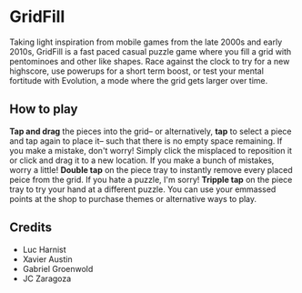 # GridFill
Taking light inspiration from mobile games from the late 2000s and early 2010s, GridFill is a fast paced casual puzzle game where you fill a grid with pentominoes and other like shapes.
Race against the clock to try for a new highscore, use powerups for a short term boost, or test your mental fortitude with Evolution, a mode where the grid gets larger over time.
## How to play
**Tap and drag** the pieces into the grid– or alternatively, **tap** to select a piece and tap again to place it– such that there is no empty space remaining.
If you make a mistake, don't worry! Simply click the misplaced to reposition it or click and drag it to a new location.
If you make a bunch of mistakes, worry a little! **Double tap** on the piece tray to instantly remove every placed peice from the grid.
If you hate a puzzle, I'm sorry! **Tripple tap** on the piece tray to try your hand at a different puzzle.
You can use your emmassed points at the shop to purchase themes or alternative ways to play.
## Credits
- Luc Harnist
- Xavier Austin
- Gabriel Groenwold
- JC Zaragoza